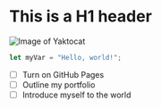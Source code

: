 # This is a H1 header

![Image of Yaktocat](https://octodex.github.com/images/yaktocat.png)

``` javascript
let myVar = "Hello, world!";
```

- [ ] Turn on GitHub Pages
- [ ] Outline my portfolio
- [ ] Introduce myself to the world
